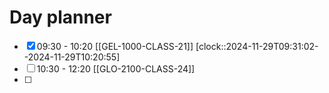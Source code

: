 # Day planner

- [x] 09:30 - 10:20 [[GEL-1000-CLASS-21]]
      [clock::2024-11-29T09:31:02--2024-11-29T10:20:55]
- [ ] 10:30 - 12:20 [[GLO-2100-CLASS-24]]
- [ ] 
